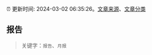 :alarm_clock: 更新时间: 2024-03-02 06:35:26。[文章来源](/README.md)、[文章分类](/TAGS.md)

## 报告


> 关键字：`报告`、`月报`



